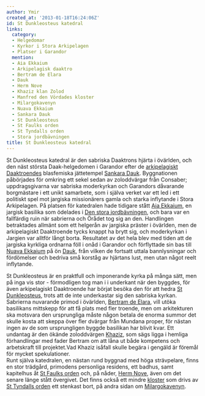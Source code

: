 ```yaml
---
author: Ymir
created_at: '2013-01-18T16:24:06Z'
id: St Dunkleosteus katedral
links:
  category:
  - Helgedomar
  - Kyrkor i Stora Arkipelagen
  - Platser i Garandor
  mention:
  - Aia Ekkaium
  - Arkipelagisk daaktro
  - Bertram de Elara
  - Dauk
  - Herm Nove
  - Khaziz klan Zolod
  - Manfred den Vördades kloster
  - Milargokavenyn
  - Nuava Ekkaium
  - Sankara Dauk
  - St Dunkleosteus
  - St Faulks orden
  - St Tyndalls orden
  - Stora jordbävningen
title: St Dunkleosteus katedral
---
```


St Dunkleosteus katedral är den sabriska Daaktrons hjärta i övärlden, och den näst största
Daak-helgedomen i Garandor efter de [arkipelagiskt Daaktroendes] blasfemiska jättetempel [Sankara
Dauk]. Byggnationen påbörjades för omkring ett sekel sedan av zoloddvärgar från Consaber;
uppdragsgivarna var sabriska moderkyrkan och Garandors dåvarande borgmästare i ett unikt samarbete,
som i själva verket var ett led i ett politiskt spel mot jargiska missionärers gamla och starka
inflytande i Stora Arkipelagen. På platsen för katedralen hade tidigare stått [Aia Ekkaium], en
jargisk basilika som ödelades i [Den stora jordbävningen], och bara var en fallfärdig ruin när
sabrierna och Örådet tog sig an den. Handlingen betraktades allmänt som ett helgerån av jargiska
präster i övärlden, men de arkipelagiskt Daaktroende tycks knappt ha brytt sig, och moderkyrkan i
Jargien var alltför långt borta. Resultatet av det hela blev med tiden att de jargiska kyrkliga
ordnarna föll i onåd i Garandor och förflyttade sin bas till [Nuava Ekkaium] på ön [Dauk], från
vilken de fortsatt uttala bannlysningar och fördömelser och bedriva små korståg av hjärtans lust,
men utan något reelt inflytande.

St Dunkleosteus är en praktfull och imponerande kyrka på många sätt, men på inga vis stor -
förmodligen tog man i i underkant när den byggdes, för även arkipelagiskt Daaktroende har börjat
besöka den för att hedra [St Dunkleosteus], trots att de inte underkastar sig den sabriska kyrkan.
Sabrierna nuvarande primod i övärlden, [Bertram de Elara], vill utöka basilikans mittskepp för att
få plats med fler troende, men om arkitekturen ska motsvara den ursprungliga måste någon betala de
enorma summor det skulle kosta att skeppa över fler dvärgar från Mundana proper, för nästan ingen av
de som ursprungligen byggde basilikan har blivit kvar. Ett undantag är den ökände zoloddvärgen
[Khaziz], som sägs ligga i hemliga förhandlingar med fader Bertram om att låna ut både kompetens och
arbetskraft till projektet.Vad Khaziz isåfall skulle begära i gengäld är föremål för mycket
spekulationer.\
Runt själva katedralen, en nästan rund byggnad med höga strävpelare, finns en stor trädgård,
primodens personliga residens, ett badhus, samt kapitelhus åt [St Faulks orden] och, på nåder, [Herm
Nove], även om det senare länge stått övergivet. Det finns också ett mindre [kloster] som drivs av
[St Tyndalls orden] ett stenkast bort, på andra sidan om [Milargokavenyn].

  [arkipelagiskt Daaktroendes]: Arkipelagisk_daaktro
  [Sankara Dauk]: Sankara_Dauk
  [Aia Ekkaium]: Aia_Ekkaium
  [Den stora jordbävningen]: Stora_jordbävningen
  [Nuava Ekkaium]: Nuava_Ekkaium
  [Dauk]: Dauk
  [St Dunkleosteus]: St_Dunkleosteus
  [Bertram de Elara]: Bertram_de_Elara
  [Khaziz]: Khaziz_klan_Zolod
  [St Faulks orden]: St_Faulks_orden
  [Herm Nove]: Herm_Nove
  [kloster]: Manfred_den_Vördades_kloster
  [St Tyndalls orden]: St_Tyndalls_orden
  [Milargokavenyn]: Milargokavenyn